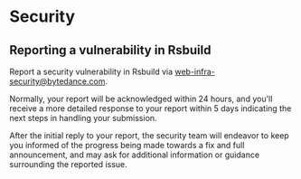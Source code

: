 # Security

## Reporting a vulnerability in Rsbuild

Report a security vulnerability in Rsbuild via web-infra-security@bytedance.com.

Normally, your report will be acknowledged within 24 hours, and you'll receive a more detailed response to your report within 5 days indicating the next steps in handling your submission.

After the initial reply to your report, the security team will endeavor to keep you informed of the progress being made towards a fix and full announcement, and may ask for additional information or guidance surrounding the reported issue.
